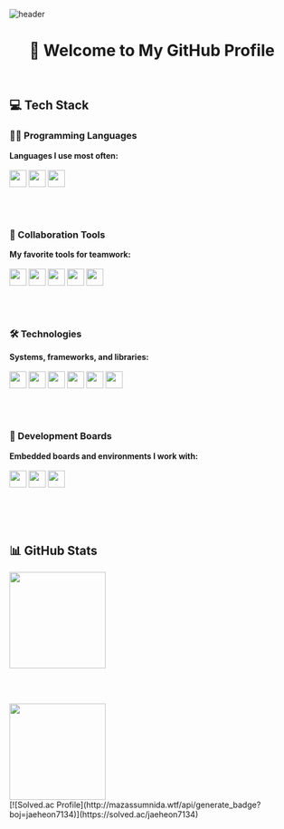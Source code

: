 ![header](https://capsule-render.vercel.app/api?type=waving&color=gradient&height=300&section=header&text=Good%20to%20see%20you%20%F0%9F%A4%97)

<h1 align="center">🚀 Welcome to My GitHub Profile</h1>

<br>

<h2>💻 Tech Stack</h2>

<h3>👨‍💻 Programming Languages</h3>

<strong>Languages I use most often:</strong><br><br>
<img src="https://img.shields.io/badge/Python-3.11-3776AB?logo=python&logoColor=white" height="30">
<img src="https://img.shields.io/badge/C-11-00599C?logo=c%2B%2B&logoColor=white" height="30">
<img src="https://img.shields.io/badge/C++-11-00599C?logo=c%2B%2B&logoColor=white" height="30">


<br><br>

<h3>🤝 Collaboration Tools</h3>

<strong>My favorite tools for teamwork:</strong><br><br>
<img src="https://img.shields.io/badge/Confluence-0364FF?logo=confluence&logoColor=white" height="30">
<img src="https://img.shields.io/badge/Jira-0052CC?logo=jira&logoColor=white" height="30">
<img src="https://img.shields.io/badge/Slack-4A154B?logo=slack&logoColor=white" height="30">
<img src="https://img.shields.io/badge/Git-F05032?logo=git&logoColor=white" height="30">
<img src="https://img.shields.io/badge/Notion-000000?logo=notion&logoColor=white" height="30">

<br><br>

<h3>🛠️ Technologies</h3>

<strong>Systems, frameworks, and libraries:</strong><br><br>
<img src="https://img.shields.io/badge/Ubuntu-24.04-E95420?logo=ubuntu&logoColor=white" height="30">
<img src="https://img.shields.io/badge/ROS%202-Jazzy-22314E?logo=ros&logoColor=white" height="30">
<img src="https://img.shields.io/badge/OpenCV-4.5-5C3EE8?logo=opencv&logoColor=white" height="30">
<img src="https://img.shields.io/badge/YOLOv8-00C853?logo=yolo&logoColor=white" height="30">
<img src="https://img.shields.io/badge/TensorFlow-FF6F00?logo=tensorflow&logoColor=white" height="30">
<img src="https://img.shields.io/badge/SQL-4479A1?logo=mysql&logoColor=white" height="30">

<br><br>

<h3>🔌 Development Boards</h3>

<strong>Embedded boards and environments I work with:</strong><br><br>
<img src="https://img.shields.io/badge/ESP--IDF-FF3030?logo=espressif&logoColor=white" height="30">
<img src="https://img.shields.io/badge/Arduino-00979D?logo=arduino&logoColor=white" height="30">
<img src="https://img.shields.io/badge/Raspberry%20Pi-BB122B?logo=raspberrypi&logoColor=white" height="30">

<br><br><br>

<h2>📊 GitHub Stats</h2>

<a href="https://github.com/anuraghazra/github-readme-stats">
  <img src="https://github-readme-stats.vercel.app/api?username=jaeheon7134&show_icons=true&theme=default" height="170">
</a>

<br><br>

<a href="https://github.com/anuraghazra/github-readme-stats">
  <img src="https://github-readme-stats.vercel.app/api/top-langs/?username=jaeheon7134&layout=compact&langs_count=8&theme=default" height="170">
</a>
<br>
[![Solved.ac Profile](http://mazassumnida.wtf/api/generate_badge?boj=jaeheon7134)](https://solved.ac/jaeheon7134)
